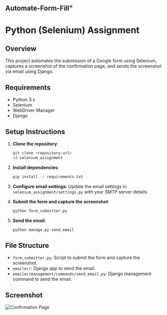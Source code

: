 ## Automate-Form-Fill" 
# Python (Selenium) Assignment

## Overview
This project automates the submission of a Google form using Selenium, captures a screenshot of the confirmation page, and sends the screenshot via email using Django.

## Requirements
- Python 3.x
- Selenium
- WebDriver Manager
- Django

## Setup Instructions

1. **Clone the repository**:
    ```sh
    git clone <repository-url>
    cd selenium_assignment
    ```

2. **Install dependencies**:
    ```sh
    pip install -r requirements.txt
    ```

3. **Configure email settings**:
    Update the email settings in `selenium_assignment/settings.py` with your SMTP server details.

4. **Submit the form and capture the screenshot**:
    ```sh
    python form_submitter.py
    ```

5. **Send the email**:
    ```sh
    python manage.py send_email
    ```

## File Structure
- `form_submitter.py`: Script to submit the form and capture the screenshot.
- `emailer/`: Django app to send the email.
- `emailer/management/commands/send_email.py`: Django management command to send the email.

## Screenshot
![Confirmation Page](confirmation_page.png)
